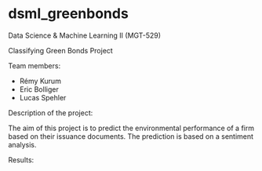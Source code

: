 # dsml_greenbonds
Data Science & Machine Learning II (MGT-529)

Classifying Green Bonds Project

Team members:
  - Rémy Kurum
  - Eric Bolliger
  - Lucas Spehler


Description of the project:

The aim of this project is to predict the environmental performance of a firm based on their issuance documents. The prediction is based on a sentiment analysis. 


Results:
